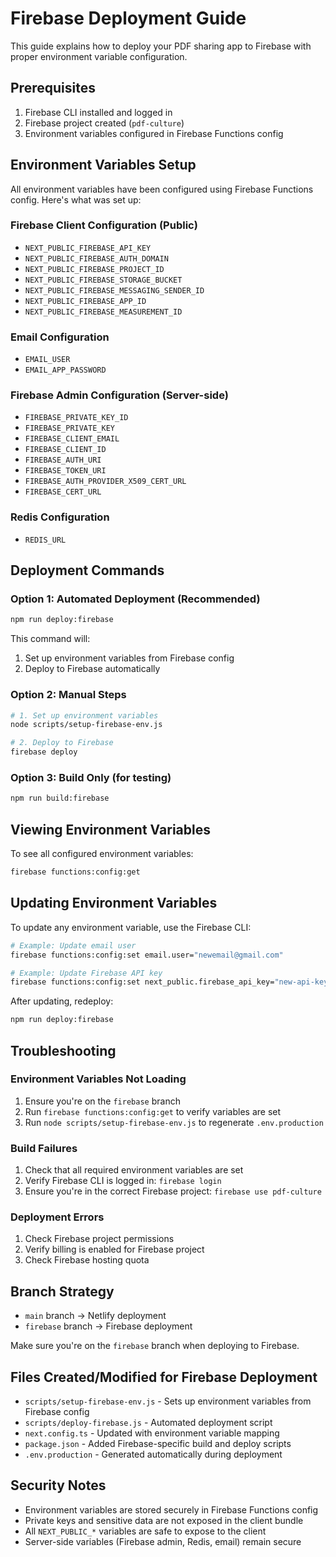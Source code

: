 # Firebase Deployment Guide

This guide explains how to deploy your PDF sharing app to Firebase with proper environment variable configuration.

## Prerequisites

1. Firebase CLI installed and logged in
2. Firebase project created (`pdf-culture`)
3. Environment variables configured in Firebase Functions config

## Environment Variables Setup

All environment variables have been configured using Firebase Functions config. Here's what was set up:

### Firebase Client Configuration (Public)

- `NEXT_PUBLIC_FIREBASE_API_KEY`
- `NEXT_PUBLIC_FIREBASE_AUTH_DOMAIN`
- `NEXT_PUBLIC_FIREBASE_PROJECT_ID`
- `NEXT_PUBLIC_FIREBASE_STORAGE_BUCKET`
- `NEXT_PUBLIC_FIREBASE_MESSAGING_SENDER_ID`
- `NEXT_PUBLIC_FIREBASE_APP_ID`
- `NEXT_PUBLIC_FIREBASE_MEASUREMENT_ID`

### Email Configuration

- `EMAIL_USER`
- `EMAIL_APP_PASSWORD`

### Firebase Admin Configuration (Server-side)

- `FIREBASE_PRIVATE_KEY_ID`
- `FIREBASE_PRIVATE_KEY`
- `FIREBASE_CLIENT_EMAIL`
- `FIREBASE_CLIENT_ID`
- `FIREBASE_AUTH_URI`
- `FIREBASE_TOKEN_URI`
- `FIREBASE_AUTH_PROVIDER_X509_CERT_URL`
- `FIREBASE_CERT_URL`

### Redis Configuration

- `REDIS_URL`

## Deployment Commands

### Option 1: Automated Deployment (Recommended)

```bash
npm run deploy:firebase
```

This command will:

1. Set up environment variables from Firebase config
2. Deploy to Firebase automatically

### Option 2: Manual Steps

```bash
# 1. Set up environment variables
node scripts/setup-firebase-env.js

# 2. Deploy to Firebase
firebase deploy
```

### Option 3: Build Only (for testing)

```bash
npm run build:firebase
```

## Viewing Environment Variables

To see all configured environment variables:

```bash
firebase functions:config:get
```

## Updating Environment Variables

To update any environment variable, use the Firebase CLI:

```bash
# Example: Update email user
firebase functions:config:set email.user="newemail@gmail.com"

# Example: Update Firebase API key
firebase functions:config:set next_public.firebase_api_key="new-api-key"
```

After updating, redeploy:

```bash
npm run deploy:firebase
```

## Troubleshooting

### Environment Variables Not Loading

1. Ensure you're on the `firebase` branch
2. Run `firebase functions:config:get` to verify variables are set
3. Run `node scripts/setup-firebase-env.js` to regenerate `.env.production`

### Build Failures

1. Check that all required environment variables are set
2. Verify Firebase CLI is logged in: `firebase login`
3. Ensure you're in the correct Firebase project: `firebase use pdf-culture`

### Deployment Errors

1. Check Firebase project permissions
2. Verify billing is enabled for Firebase project
3. Check Firebase hosting quota

## Branch Strategy

- `main` branch → Netlify deployment
- `firebase` branch → Firebase deployment

Make sure you're on the `firebase` branch when deploying to Firebase.

## Files Created/Modified for Firebase Deployment

- `scripts/setup-firebase-env.js` - Sets up environment variables from Firebase config
- `scripts/deploy-firebase.js` - Automated deployment script
- `next.config.ts` - Updated with environment variable mapping
- `package.json` - Added Firebase-specific build and deploy scripts
- `.env.production` - Generated automatically during deployment

## Security Notes

- Environment variables are stored securely in Firebase Functions config
- Private keys and sensitive data are not exposed in the client bundle
- All `NEXT_PUBLIC_*` variables are safe to expose to the client
- Server-side variables (Firebase admin, Redis, email) remain secure
